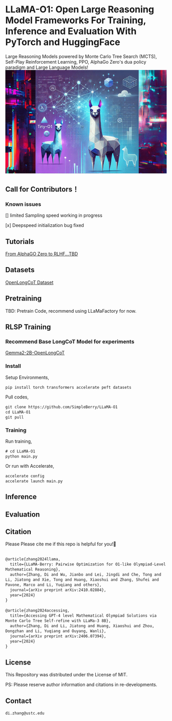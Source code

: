 # LLaMA-O1: Open Large Reasoning Model Frameworks For Training, Inference and Evaluation With PyTorch and HuggingFace
Large Reasoning Models powered by Monte Carlo Tree Search (MCTS), Self-Play Reinforcement Learning, PPO, AlphaGo Zero's dua policy paradigm and Large Language Models!
![alt text](image-1.png)
## Call for Contributors！
### Known issues
[] limited Sampling speed
  working in progress

 
[x] Deepspeed initialization bug
fixed
## Tutorials
[From AlphaGO Zero to RLHF...TBD]()
## Datasets

[OpenLongCoT Dataset](https://huggingface.co/datasets/qq8933/OpenLongCoT-Pretrain)
## Pretraining


TBD: Pretrain Code, recommend using LLaMaFactory for now.
## RLSP Training

### Recommend Base LongCoT Model for experiments

[Gemma2-2B-OpenLongCoT](https://huggingface.co/qq8933/OpenLongCoT-Base-Gemma2-2B)

### Install
Setup Environments,

```
pip install torch transformers accelerate peft datasets 
```
Pull codes,
```
git clone https://github.com/SimpleBerry/LLaMA-O1
cd LLaMA-O1
git pull
```

### Training
Run training,
```
# cd LLaMA-O1
python main.py
```
Or run with Accelerate,
```
accelerate config
accelerate launch main.py
```


## Inference 

## Evaluation

## Citation
Please Please cite me if this repo is helpful for you!🥰
```

@article{zhang2024llama,
  title={LLaMA-Berry: Pairwise Optimization for O1-like Olympiad-Level Mathematical Reasoning},
  author={Zhang, Di and Wu, Jianbo and Lei, Jingdi and Che, Tong and Li, Jiatong and Xie, Tong and Huang, Xiaoshui and Zhang, Shufei and Pavone, Marco and Li, Yuqiang and others},
  journal={arXiv preprint arXiv:2410.02884},
  year={2024}
}

@article{zhang2024accessing,
  title={Accessing GPT-4 level Mathematical Olympiad Solutions via Monte Carlo Tree Self-refine with LLaMa-3 8B},
  author={Zhang, Di and Li, Jiatong and Huang, Xiaoshui and Zhou, Dongzhan and Li, Yuqiang and Ouyang, Wanli},
  journal={arXiv preprint arXiv:2406.07394},
  year={2024}
}

```
## License
This Repository was distributed under the License of MIT.

PS: Please reserve author information and citations in re-developments.

## Contact
```
di.zhang@ustc.edu
```
